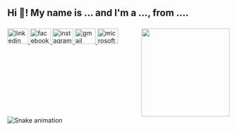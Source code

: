<h2 align="left">Hi 👋! My name is ... and I'm a ..., from ....</h2>

###

<img align="right" height="200" src="https://media0.giphy.com/media/v1.Y2lkPTc5MGI3NjExdXNraHI2YTY4anplMXN4d2lka3M0eWZ4Ynk0dXljcWtmaDc0d2ExMSZlcD12MV9pbnRlcm5hbF9naWZfYnlfaWQmY3Q9Zw/xUPGcC4A6ElcqtUJck/giphy.gif"  />

###

<div align="left">
  <a href="www.linkedin.com/in/mohamed-ibrahim-aka-evil-deal" target="_blank">
    <img src="https://raw.githubusercontent.com/maurodesouza/profile-readme-generator/master/src/assets/icons/social/linkedin/default.svg" width="47" height="35" alt="linkedin logo"  />
  </a>
  <a href="https://www.facebook.com/mohamed.ibrahem.18400" target="_blank">
    <img src="https://raw.githubusercontent.com/maurodesouza/profile-readme-generator/master/src/assets/icons/social/facebook/default.svg" width="47" height="35" alt="facebook logo"  />
  </a>
  <a href="https://www.instagram.com/mohamed_ibrahim2180/" target="_blank">
    <img src="https://raw.githubusercontent.com/maurodesouza/profile-readme-generator/master/src/assets/icons/social/instagram/default.svg" width="47" height="35" alt="instagram logo"  />
  </a>
  <a href="m.ibrahim21800@gmail.com" target="_blank">
    <img src="https://raw.githubusercontent.com/maurodesouza/profile-readme-generator/master/src/assets/icons/social/gmail/default.svg" width="47" height="35" alt="gmail logo"  />
  </a>
  <a href="m.ibrahim218@outlook.com" target="_blank">
    <img src="https://raw.githubusercontent.com/maurodesouza/profile-readme-generator/master/src/assets/icons/social/microsoft-outlook/default.svg" width="47" height="35" alt="microsoft-outlook logo"  />
  </a>
</div>

###

<br clear="both">

<img src="https://raw.githubusercontent.com/mohamed-ibrahim-21/mohamed-ibrahim-21/output/snake.svg" alt="Snake animation" />

###
